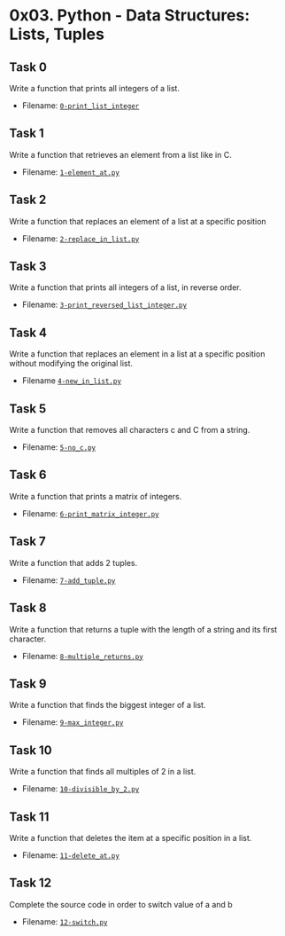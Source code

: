 # 0x03. Python - Data Structures: Lists, Tuples

## Task 0
Write a function that prints all integers of a list.
- Filename: [`0-print_list_integer`](https://github.com/Tgithinji/alx-higher_level_programming/blob/main/0x03-python-data_structures/0-print_list_integer.py)

## Task 1
Write a function that retrieves an element from a list like in C.
- Filename: [`1-element_at.py`](https://github.com/Tgithinji/alx-higher_level_programming/blob/main/0x03-python-data_structures/1-element_at.py)

## Task 2
Write a function that replaces an element of a list at a specific position
- Filename: [`2-replace_in_list.py`](https://github.com/Tgithinji/alx-higher_level_programming/blob/main/0x03-python-data_structures/2-replace_in_list.py)

## Task 3
Write a function that prints all integers of a list, in reverse order.
- Filename: [`3-print_reversed_list_integer.py`](https://github.com/Tgithinji/alx-higher_level_programming/blob/main/0x03-python-data_structures/3-print_reversed_list_integer.py)

## Task 4
Write a function that replaces an element in a list at a specific position without modifying the original list.
- Filename [`4-new_in_list.py`](https://github.com/Tgithinji/alx-higher_level_programming/blob/main/0x03-python-data_structures/4-new_in_list.py)

## Task 5
Write a function that removes all characters c and C from a string.
- Filename: [`5-no_c.py`](https://github.com/Tgithinji/alx-higher_level_programming/blob/main/0x03-python-data_structures/5-no_c.py)

## Task 6
Write a function that prints a matrix of integers.
- Filename: [`6-print_matrix_integer.py`](https://github.com/Tgithinji/alx-higher_level_programming/blob/main/0x03-python-data_structures/6-print_matrix_integer.py)

## Task 7
Write a function that adds 2 tuples.
- Filename: [`7-add_tuple.py`](https://github.com/Tgithinji/alx-higher_level_programming/blob/main/0x03-python-data_structures/7-add_tuple.py)

## Task 8
Write a function that returns a tuple with the length of a string and its first character.
- Filename: [`8-multiple_returns.py`](https://github.com/Tgithinji/alx-higher_level_programming/blob/main/0x03-python-data_structures/8-multiple_returns.py)

## Task 9
Write a function that finds the biggest integer of a list.
- Filename: [`9-max_integer.py`](https://github.com/Tgithinji/alx-higher_level_programming/blob/main/0x03-python-data_structures/9-max_integer.py)

## Task 10
Write a function that finds all multiples of 2 in a list.
- Filename: [`10-divisible_by_2.py`](https://github.com/Tgithinji/alx-higher_level_programming/blob/main/0x03-python-data_structures/10-divisible_by_2.py)

## Task 11
Write a function that deletes the item at a specific position in a list.
- Filename: [`11-delete_at.py`](https://github.com/Tgithinji/alx-higher_level_programming/blob/main/0x03-python-data_structures/11-delete_at.py)

## Task 12
Complete the source code in order to switch value of a and b
- Filename: [`12-switch.py`]()
